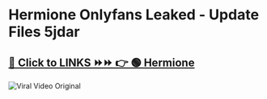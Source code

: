
 # Hermione Onlyfans Leaked - Update Files 5jdar

## <h2><a href="https://clipsfans.com/Hermione&ref=git">🔗 Click to LINKS ⏩⏩ 👉 🟢 Hermione </a></h2>

<a href="https://clipsfans.com/Hermione&ref=git" rel="nofollow" data-target="animated-image.originalLink"><img src="https://i.ibb.co.com/xMMVF88/686577567.gif" alt="Viral Video Original" style="max-width: 100%; display: inline-block;" data-target="animated-image.originalImage"></a>

